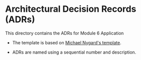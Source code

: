 # Architectural Decision Records (ADRs)

This directory contains the ADRs for Module 6 Application

- The template is based on [Michael Nygard's template](https://github.com/joelparkerhenderson/architecture_decision_record/blob/master/adr_template_by_michael_nygard.md).

- ADRs are named using a sequential number and description.
